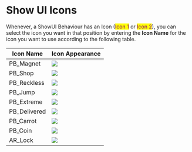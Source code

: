 # Show UI Icons

Whenever, a ShowUI Behaviour has an Icon (<mark style="color:purple;">Icon 1</mark> or <mark style="color:purple;">Icon 2</mark>), you can select the icon you want in that position by  entering the **Icon Name** for the icon you want to use according to the following table.&#x20;

| Icon Name     | Icon Appearance                                                         |
| ------------- | ----------------------------------------------------------------------- |
| PB\_Magnet    | ![](<../../../.gitbook/assets/Screenshot 2024-02-07 at 8.17.46 PM.png>) |
| PB\_Shop      | ![](<../../../.gitbook/assets/Screenshot 2024-02-07 at 8.17.49 PM.png>) |
| PB\_Reckless  | ![](<../../../.gitbook/assets/Screenshot 2024-02-07 at 8.17.47 PM.png>) |
| PB\_Jump      | ![](<../../../.gitbook/assets/Screenshot 2024-02-07 at 8.17.44 PM.png>) |
| PB\_Extreme   | ![](<../../../.gitbook/assets/Screenshot 2024-02-07 at 8.17.42 PM.png>) |
| PB\_Delivered | ![](<../../../.gitbook/assets/Screenshot 2024-02-07 at 8.17.40 PM.png>) |
| PB\_Carrot    | ![](<../../../.gitbook/assets/Screenshot 2024-02-07 at 8.17.36 PM.png>) |
| PB\_Coin      | ![](<../../../.gitbook/assets/Screenshot 2024-02-07 at 8.17.38 PM.png>) |
| AR\_Lock      | ![](<../../../.gitbook/assets/Screenshot 2024-02-12 at 7.08.08 PM.png>) |

